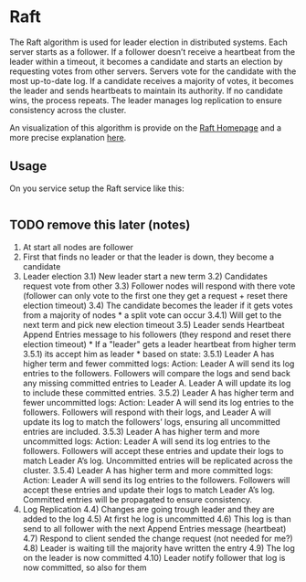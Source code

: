 # Raft
The Raft algorithm is used for leader election in distributed systems. Each server starts as a follower. If a follower doesn’t receive a heartbeat from the leader within a timeout, it becomes a candidate and starts an election by requesting votes from other servers. Servers vote for the candidate with the most up-to-date log. If a candidate receives a majority of votes, it becomes the leader and sends heartbeats to maintain its authority. If no candidate wins, the process repeats. The leader manages log replication to ensure consistency across the cluster.

An visualization of this algorithm is provide on the [Raft Homepage](https://raft.github.io/) and a more precise explanation [here](https://thesecretlivesofdata.com/raft/).

## Usage
On you service setup the Raft service like this:
```go

```

## TODO remove this later (notes)
1) At start all nodes are follower
2) First that finds no leader or that the leader is down, they become a candidate
3) Leader election
   3.1) New leader start a new term
   3.2) Candidates request vote from other
   3.3) Follower nodes will respond with there vote (follower can only vote to the first one they get a request + reset there election timeout)
   3.4) The candidate becomes the leader if it gets votes from a majority of nodes
        * a split vote can occur
          3.4.1) Will get to the next term and pick new election timeout
   3.5) Leader sends Heartbeat Append Entries message to his followers (they respond and reset there election timeout)
        * If a "leader" gets a leader heartbeat from higher term
          3.5.1) its accept him as leader
          * based on state:
            3.5.1) Leader A has higher term and fewer committed logs:
                   Action: Leader A will send its log entries to the followers. Followers will compare the logs and send back any missing committed entries to Leader A. Leader A will update its log to include these committed entries.
            3.5.2) Leader A has higher term and fewer uncommitted logs:
                   Action: Leader A will send its log entries to the followers. Followers will respond with their logs, and Leader A will update its log to match the followers’ logs, ensuring all uncommitted entries are included.
            3.5.3) Leader A has higher term and more uncommitted logs:
                   Action: Leader A will send its log entries to the followers. Followers will accept these entries and update their logs to match Leader A’s log. Uncommitted entries will be replicated across the cluster.
            3.5.4) Leader A has higher term and more committed logs:
                   Action: Leader A will send its log entries to the followers. Followers will accept these entries and update their logs to match Leader A’s log. Committed entries will be propagated to ensure consistency. 
4) Log Replication
  4.4) Changes are going trough leader and they are added to the log
  4.5) At first he log is uncommitted
  4.6) This log is than send to all follower with the next Append Entries message (heartbeat)
  4.7) Respond to client sended the change request (not needed for me?)
  4.8) Leader is waiting till the majority have written the entry
  4.9) The log on the leader is now committed
  4.10) Leader notify follower that log is now committed, so also for them